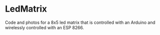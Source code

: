 # LedMatrix
Code and photos for a 8x5 led matrix that is controlled with an Arduino and wirelessly controlled with an ESP 8266.
